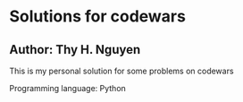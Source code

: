 # Solutions for codewars
## Author: Thy H. Nguyen
This is my personal solution for some problems on codewars 

Programming language: Python
